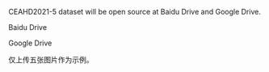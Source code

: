 CEAHD2021-5 dataset will be open source at Baidu Drive and Google Drive.

Baidu Drive

Google Drive

仅上传五张图片作为示例。

